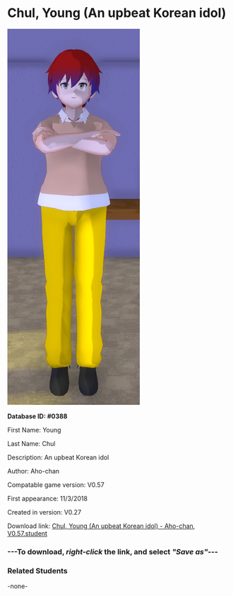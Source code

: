 # Chul, Young (An upbeat Korean idol)

<img src="../../Files/Images/Chul, Young (An upbeat Korean idol).png" title="Chul, Young (An upbeat Korean idol) - Aho-chan, V0.57">

**Database ID: #0388**

First Name: Young

Last Name: Chul

Description: An upbeat Korean idol

Author: Aho-chan

Compatable game version: V0.57

First appearance: 11/3/2018

Created in version: V0.27

Download link: <a href="https://raw.githubusercontent.com/Arbiter1223/Daigaku-Gurashi-Custom-Students/master/Files/Student%20Files/Chul%2C%20Young%20(An%20upbeat%20Korean%20idol)%20-%20Aho-chan%2C%20V0.57.student">Chul, Young (An upbeat Korean idol) - Aho-chan, V0.57.student</a>

### ---**To download, _right-click_ the link, and select _"Save as"_**---

### Related Students

-none-
